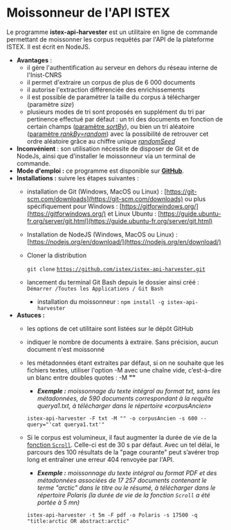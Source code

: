 # Moissonneur de l'API ISTEX

Le programme **istex-api-harvester** est un utilitaire en ligne de commande permettant de moissonner les corpus requêtés par l'API de la plateforme ISTEX. Il est écrit en NodeJS.

* **Avantages** :  
  * il gère l'authentification au serveur en dehors du réseau interne de l'Inist-CNRS
  * il permet d'extraire un corpus de plus de 6 000 documents
  * il autorise l'extraction différenciée des enrichissements
  * il est possible de paramétrer la taille du corpus à télécharger \(paramètre _size_\)
  * plusieurs modes de tri sont proposés en supplément du tri par pertinence effectué par défaut :  un tri des documents en fonction de certain champs \([paramètre _sortBy_](../../api/results/sortby.md)\), ou bien un tri aléatoire \([paramètre _rankBy=random_](../../api/results/scoring.md)\) avec la possibilité de retrouver cet ordre aléatoire  grâce au chiffre unique [_randomSeed_](../../api/results/scoring.md)
* **Inconvénient** : son utilisation nécessite de disposer de Git et de NodeJs, ainsi que d'installer le moissonneur via un terminal de commande.
* **Mode d'emploi :** ce programme est disponible sur [**GitHub**](https://github.com/istex/istex-api-harvester).
* **Installations :** suivre les étapes suivantes :
  * installation de Git \(Windows, MacOS ou Linux\) : [https://git-scm.com/downloads](https://git-scm.com/downloads) ou plus spécifiquement pour Windows : [https://gitforwindows.org/](https://gitforwindows.org/) et Linux Ubuntu : [https://guide.ubuntu-fr.org/server/git.html](https://guide.ubuntu-fr.org/server/git.html)
  * Installation de NodeJS \(Windows, MacOS ou Linux\) : [https://nodejs.org/en/download/](https://nodejs.org/en/download/)
  * Cloner la distribution 

    `git clone` [`https://github.com/istex/istex-api-harvester.git`](https://github.com/istex/istex-api-harvester.git)

  * lancement du terminal Git Bash depuis le dossier ainsi créé : `Démarrer /Toutes les Applications / Git Bash`
    * installation du moissonneur : `npm install -g istex-api-harvester`
* **Astuces :**
  * les options de cet utilitaire sont listées sur le dépôt GitHub 
  * indiquer le nombre de documents à extraire. Sans précision, aucun document n'est moissonné
  * les métadonnées étant extraites par défaut, si on ne souhaite que les fichiers textes, utiliser l'option -M avec une chaîne vide, c’est-à-dire un blanc entre doubles quotes : -M **""**

    * _**Exemple :** moissonnage du texte intégral au format txt, sans les métadonnées, de 590 documents correspondant à la requête querya1.txt, à télécharger dans le répertoire «corpusAncien»_

    `istex-api-harvester -F txt -M "" -o corpusAncien -s 600 --query="'cat querya1.txt'"`

  * Si le corpus est volumineux, il faut augmenter la durée de vie de la [fonction `Scroll`](../../api/results/scroll.md). Celle-ci est de 30 s par défaut. Avec un tel délai, le parcours des 100 résultats de la "page courante" peut s’avérer trop long et entraîner une erreur 404 renvoyée par l'API.

    * _**Exemple :** moissonnage du texte intégral au format PDF et des métadonnées associées de 17 257 documents contenant le terme "arctic" dans le titre ou le résumé, à télécharger dans le répertoire Polaris \(la durée de vie de la fonction `Scroll` a été portée à 5 mn\)_

    `istex-api-harvester -t 5m -F pdf -o Polaris -s 17500 -q "title:arctic OR abstract:arctic"`

